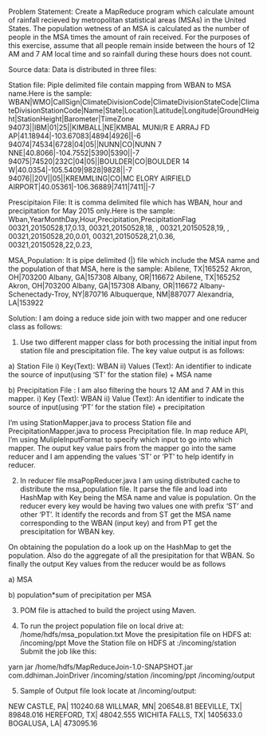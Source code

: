 Problem Statement: Create a MapReduce program which calculate amount of rainfall recieved by metropolitan statistical areas (MSAs) in the United States.  The population wetness of an MSA is calculated as the number of people in the MSA times the amount of rain received. For the purposes of this exercise, assume that all people remain inside between the hours of 12 AM and 7 AM local time and so rainfall during these hours does not count.

Source data: Data is distributed in three files:

Station file: Piple delimited file contain mapping from WBAN to MSA name.Here is the sample:
WBAN|WMO|CallSign|ClimateDivisionCode|ClimateDivisionStateCode|ClimateDivisionStationCode|Name|State|Location|Latitude|Longitude|GroundHeight|StationHeight|Barometer|TimeZone
94073||IBM|01|25||KIMBALL|NE|KMBAL MUNI/R E ARRAJ FD AP|41.18944|-103.67083|4894|4926||-6
94074|74534|6728|04|05||NUNN|CO|NUNN 7 NNE|40.8066|-104.7552|5390|5390||-7
94075|74520|232C|04|05||BOULDER|CO|BOULDER 14 W|40.0354|-105.5409|9828|9828||-7
94076||20V||05||KREMMLING|CO|MC ELORY AIRFIELD AIRPORT|40.05361|-106.36889|7411|7411||-7

Prescipitaion File: It is comma delimited file which has WBAN, hour and precipitation for May 2015 only.Here is the sample:
Wban,YearMonthDay,Hour,Precipitation,PrecipitationFlag
00321,20150528,17,0.13, 
00321,20150528,18, , 
00321,20150528,19, , 
00321,20150528,20,0.01, 
00321,20150528,21,0.36, 
00321,20150528,22,0.23, 

MSA_Population: It is pipe delimited (|) file which include the MSA name and the population of that MSA, here is the sample:
Abilene, TX|165252
Akron, OH|703200
Albany, GA|157308
Albany, OR|116672
Abilene, TX|165252
Akron, OH|703200
Albany, GA|157308
Albany, OR|116672
Albany-Schenectady-Troy, NY|870716
Albuquerque, NM|887077
Alexandria, LA|153922

Solution: I am doing a reduce side join with two mapper and one reducer class as follows:

1) Use two different mapper class for both processing the initial input from station file and prescipitation file. The key value output is as follows:

a) Station File
  i) Key(Text): WBAN
  ii) Values (Text): An identifier to indicate the source of input(using ‘ST’ for the station file) + MSA name
  
b) Precipitation File : I am also filtering the hours 12 AM and 7 AM in this mapper.
  i) Key (Text): WBAN
  ii) Value (Text):  An identifier to indicate the source of input(using ‘PT’ for the station file) + precipitation

I’m using StationMapper.java to process Station file and PrecipitationMapper.java to process Precipitation file.
In map reduce API, I’m using MulipleInputFormat to specify which input to go into which mapper. The ouput key value pairs from the mapper go into the same reducer and I am appending the values ‘ST’ or ‘PT’ to help identify in reducer.

2) In reducer file msaPopReducer.java I am using distributed cache to distribute the msa_population file. It parse the file and load into HashMap with Key being the MSA name and value is population. On the reducer every key would be having two values one with prefix ‘ST’ and other ‘PT’. It identify the records and from ST get the MSA name corresponding to the WBAN (input key) and from PT get the prescipitation for WBAN key. 

On obtaining the population do a look up on the HashMap to get the population. Also do the aggregate of all the presipitation for that WBAN. So finally the output Key values from the reducer would be as follows

a)      MSA

b)      population*sum of precipitation per MSA

3) POM file is attached to build the project using Maven.

4) To run the project
population file on local drive at: /home/hdfs/msa_population.txt
Move the presipitation file on HDFS at: /incoming/ppt
Move the Station file on HDFS at :/incoming/station
Submit the job like this:

yarn jar /home/hdfs/MapReduceJoin-1.0-SNAPSHOT.jar com.ddhiman.JoinDriver /incoming/station /incoming/ppt /incoming/output 

5) Sample of Output file look locate at /incoming/output:

NEW CASTLE, PA|	110240.68
WILLMAR, MN|	206548.81
BEEVILLE, TX|	89848.016
HEREFORD, TX|	48042.555
WICHITA FALLS, TX|	1405633.0
BOGALUSA, LA|	473095.16
